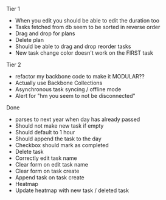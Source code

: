 Tier 1
* When you edit you should be able to edit the duration too
* Tasks fetched from db seem to be sorted in reverse order
* Drag and drop for plans
* Delete plan
* Should be able to drag and drop reorder tasks
* New task change color doesn't work on the FIRST task

Tier 2
* refactor my backbone code to make it MODULAR??
* Actually use Backbone Collections
* Asynchronous task syncing / offline mode
* Alert for "hm you seem to not be disconnected"

Done
* parses to next year when day has already passed
* Should not make new task if empty
* Should default to 1 hour
* Should append the task to the day
* Checkbox should mark as completed
* Delete task
* Correctly edit task name
* Clear form on edit task name
* Clear form on task create
* Append task on task create
* Heatmap
* Update heatmap with new task / deleted task
